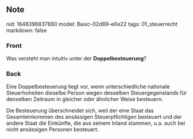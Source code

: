 ## Note
nid: 1648396837880
model: Basic-02d89-e0e22
tags: 01_steuerrecht
markdown: false

### Front
Was versteht man intuitiv unter der <b>Doppelbesteuerung</b>?

### Back
Eine Doppelbesteuerung liegt vor, wenn unterschiedliche nationale Steuerhoheiten dieselbe Person wegen desselben Steuergegenstands für denselben Zeitraum in gleicher oder ähnlicher Weise besteuern. 

Die Besteuerung überschneidet sich, weil der eine Staat das Gesamteinkommen des ansässigen Steuerpflichtigen besteuert und der andere Staat die Einkünfte, die aus seinem Inland stammen, u.a. auch bei nicht ansässigen Personen besteuert.
